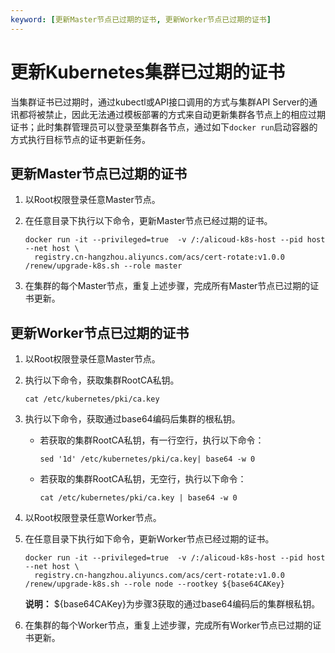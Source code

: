 ```yaml
---
keyword: [更新Master节点已过期的证书, 更新Worker节点已过期的证书]
---
```


# 更新Kubernetes集群已过期的证书

当集群证书已过期时，通过kubectl或API接口调用的方式与集群API Server的通讯都将被禁止，因此无法通过模板部署的方式来自动更新集群各节点上的相应过期证书；此时集群管理员可以登录至集群各节点，通过如下`docker run`启动容器的方式执行目标节点的证书更新任务。

## 更新Master节点已过期的证书

1.  以Root权限登录任意Master节点。

2.  在任意目录下执行以下命令，更新Master节点已经过期的证书。

    ```
    docker run -it --privileged=true  -v /:/alicoud-k8s-host --pid host --net host \
      registry.cn-hangzhou.aliyuncs.com/acs/cert-rotate:v1.0.0 /renew/upgrade-k8s.sh --role master
    ```

3.  在集群的每个Master节点，重复上述步骤，完成所有Master节点已过期的证书更新。


## 更新Worker节点已过期的证书

1.  以Root权限登录任意Master节点。

2.  执行以下命令，获取集群RootCA私钥。

    ```
    cat /etc/kubernetes/pki/ca.key
    ```

3.  执行以下命令，获取通过base64编码后集群的根私钥。

    -   若获取的集群RootCA私钥，有一行空行，执行以下命令：

        ```
        sed '1d' /etc/kubernetes/pki/ca.key| base64 -w 0
        ```

    -   若获取的集群RootCA私钥，无空行，执行以下命令：

        ```
        cat /etc/kubernetes/pki/ca.key | base64 -w 0
        ```

4.  以Root权限登录任意Worker节点。

5.  在任意目录下执行如下命令，更新Worker节点已经过期的证书。

    ```
    docker run -it --privileged=true  -v /:/alicoud-k8s-host --pid host --net host \
      registry.cn-hangzhou.aliyuncs.com/acs/cert-rotate:v1.0.0 /renew/upgrade-k8s.sh --role node --rootkey ${base64CAKey}
    ```

    **说明：** $\{base64CAKey\}为步骤3获取的通过base64编码后的集群根私钥。

6.  在集群的每个Worker节点，重复上述步骤，完成所有Worker节点已过期的证书更新。


